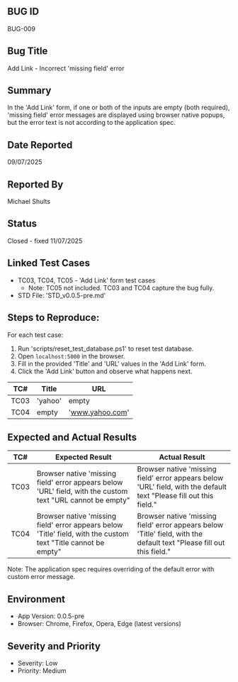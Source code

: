 ## BUG ID
BUG-009

## Bug Title
Add Link - Incorrect 'missing field' error 

## Summary
In the 'Add Link' form, if one or both of the inputs are empty (both required), 'missing field' error messages are displayed using browser native popups, but the error text is not according to the application spec. 

## Date Reported
09/07/2025

## Reported By
Michael Shults

## Status
Closed - fixed 11/07/2025

## Linked Test Cases
- TC03, TC04, TC05 - 'Add Link' form test cases
    - Note: TC05 not included. TC03 and TC04 capture the bug fully.
- STD File: 'STD_v0.0.5-pre.md'

## Steps to Reproduce:
For each test case:
1. Run 'scripts/reset_test_database.ps1' to reset test database.
2. Open `localhost:5000` in the browser.
3. Fill in the provided 'Title' and 'URL' values in the 'Add Link' form.
4. Click the 'Add Link' button and observe what happens next.

|TC# |Title  |URL            |
|----|-------|---------------|
|TC03|'yahoo'|empty          |
|TC04|empty  |'www.yahoo.com'|



## Expected and Actual Results
|TC# |                                   Expected Result                                                     |                                                     Actual Result                                            |
|----|-------------------------------------------------------------------------------------------------------|--------------------------------------------------------------------------------------------------------------|
|TC03|Browser native 'missing field' error appears below 'URL' field, with the custom text "URL cannot be empty"    | Browser native 'missing field' error appears below 'URL' field, with the default text "Please fill out this field."  |
|TC04|Browser native 'missing field' error appears below 'Title' field, with the custom text "Title cannot be empty"| Browser native 'missing field' error appears below 'Title' field, with the default text "Please fill out this field."|

Note: The application spec requires overriding of the default error with custom error message.


## Environment
- App Version: 0.0.5-pre
- Browser: Chrome, Firefox, Opera, Edge (latest versions)

## Severity and Priority
- Severity: Low
- Priority: Medium


